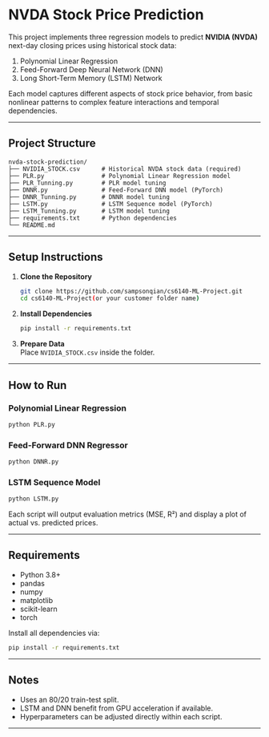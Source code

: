 # NVDA Stock Price Prediction

This project implements three regression models to predict **NVIDIA (NVDA)** next-day closing prices using historical stock data:

1. Polynomial Linear Regression
2. Feed-Forward Deep Neural Network (DNN)
3. Long Short-Term Memory (LSTM) Network

Each model captures different aspects of stock price behavior, from basic nonlinear patterns to complex feature interactions and temporal dependencies.

---

## Project Structure

```
nvda-stock-prediction/
├── NVIDIA_STOCK.csv      # Historical NVDA stock data (required)
├── PLR.py                # Polynomial Linear Regression model
├── PLR_Tunning.py        # PLR model tuning
├── DNNR.py               # Feed-Forward DNN model (PyTorch)
├── DNNR_Tunning.py       # DNNR model tuning
├── LSTM.py               # LSTM Sequence model (PyTorch)
├── LSTM_Tunning.py       # LSTM model tuning
├── requirements.txt      # Python dependencies
└── README.md
```

---

## Setup Instructions

1. **Clone the Repository**

   ```bash
   git clone https://github.com/sampsonqian/cs6140-ML-Project.git
   cd cs6140-ML-Project(or your customer folder name)
   ```

2. **Install Dependencies**

   ```bash
   pip install -r requirements.txt
   ```

3. **Prepare Data**  
   Place `NVIDIA_STOCK.csv` inside the folder.

---

## How to Run

### Polynomial Linear Regression

```bash
python PLR.py
```

### Feed-Forward DNN Regressor

```bash
python DNNR.py
```

### LSTM Sequence Model

```bash
python LSTM.py
```

Each script will output evaluation metrics (MSE, R²) and display a plot of actual vs. predicted prices.

---

## Requirements

- Python 3.8+
- pandas
- numpy
- matplotlib
- scikit-learn
- torch

Install all dependencies via:

```bash
pip install -r requirements.txt
```

---

## Notes

- Uses an 80/20 train-test split.
- LSTM and DNN benefit from GPU acceleration if available.
- Hyperparameters can be adjusted directly within each script.

---
